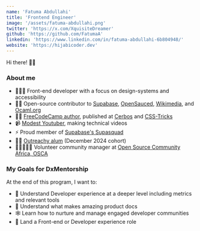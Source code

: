 ```yaml
---
name: 'Fatuma Abdullahi'
title: 'Frontend Engineer'
image: '/assets/fatuma-abdullahi.png'
twitter: 'https://x.com/XquisiteDreamer'
github: 'https://github.com/FatumaA'
linkedin: 'https://www.linkedin.com/in/fatuma-abdullahi-6b804948/'
website: 'https://hijabicoder.dev'
---
```


Hi there! 👋🏼

### About me

- 👩🏽‍💻 Front-end developer with a focus on design-systems and accessibility
- 🤝🏼 Open-source contributor to
  [Supabase](https://github.com/supabase/supabase/pulls?q=is%3Apr+author%3AFatumaA+is%3Aclosed),
  [OpenSauced](https://github.com/open-sauced/app/pulls?q=is%3Apr+author%3AFatumaA+is%3Aclosed),
  [Wikimedia](https://blog.hijabicoder.dev/taking-apart-and-putting-together-wikimedias-design-system), and
  [Ocaml.org](https://github.com/ocaml/ocaml.org/pulls?q=is%3Apr+author%3AFatumaA+is%3Aclosed)
- ✍🏼 [FreeCodeCamp author](https://www.freecodecamp.org/news/author/HijabiCoder/), published at
  [Cerbos](https://www.cerbos.dev/blog/how-to-use-cerbos-in-docker-compose-pdp-hub) and
  [CSS-Tricks](https://css-tricks.com/author/fatumaabdullaho/)
- 📹 [Modest Youtuber](https://www.youtube.com/@HijabiCoder), making technical videos
- ⚡ Proud member of [Supabase's Supasquad](https://supabase.com/open-source/contributing/supasquad)
- 💪🏼 [Outreachy alum](https://www.outreachy.org/alums/2024-12/) (December 2024 cohort)
- 🧑🏻‍🤝‍🧑🏽 Volunteer community manager at [Open Source Community Africa, OSCA](https://oscafrica.org/)

### My Goals for DxMentorship

At the end of this program, I want to:

- 🤯 Understand Developer experience at a deeper level including metrics and relevant tools
- 📝 Understand what makes amazing product docs
- 🕸️ Learn how to nurture and manage engaged developer communities
- 🚀 Land a Front-end or Developer experience role
